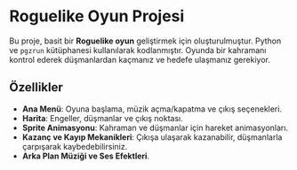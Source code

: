 # Roguelike Oyun Projesi

Bu proje, basit bir **Roguelike oyun** geliştirmek için oluşturulmuştur. Python ve `pgzrun` kütüphanesi kullanılarak kodlanmıştır. Oyunda bir kahramanı kontrol ederek düşmanlardan kaçmanız ve hedefe ulaşmanız gerekiyor.

## Özellikler
- **Ana Menü**: Oyuna başlama, müzik açma/kapatma ve çıkış seçenekleri.
- **Harita**: Engeller, düşmanlar ve çıkış noktası.
- **Sprite Animasyonu**: Kahraman ve düşmanlar için hareket animasyonları.
- **Kazanç ve Kayıp Mekanikleri**: Çıkışa ulaşarak kazanabilir, düşmanlarla çarpışarak kaybedebilirsiniz.
- **Arka Plan Müziği ve Ses Efektleri**.
